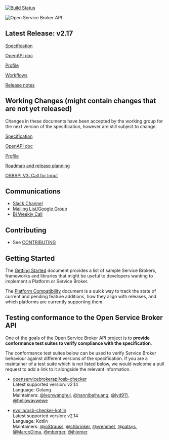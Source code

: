 [![Build Status](https://travis-ci.org/openservicebrokerapi/servicebroker.svg?branch=master)](https://travis-ci.org/openservicebrokerapi/servicebroker "Travis")

![Open Service Broker API](https://github.com/openservicebrokerapi/servicebroker/blob/master/logo.png?raw=true)

## Latest Release: v2.17
[Specification](https://github.com/openservicebrokerapi/servicebroker/blob/v2.17/spec.md)

[OpenAPI doc](http://petstore.swagger.io/?url=https://raw.githubusercontent.com/openservicebrokerapi/servicebroker/v2.17/openapi.yaml)

[Profile](https://github.com/openservicebrokerapi/servicebroker/blob/v2.17/profile.md)

[Workflows](diagram.md)

[Release notes](https://github.com/openservicebrokerapi/servicebroker/blob/v2.17/release-notes.md)

## Working Changes (might contain changes that are not yet released)
Changes in these documents have been accepted by the working group for the next
version of the specification, however are still subject to change.

[Specification](https://github.com/openservicebrokerapi/servicebroker/blob/master/spec.md)

[OpenAPI doc](http://petstore.swagger.io/?url=https://raw.githubusercontent.com/openservicebrokerapi/servicebroker/master/openapi.yaml)

[Profile](https://github.com/openservicebrokerapi/servicebroker/blob/master/profile.md)

[Roadmap and release planning](https://github.com/openservicebrokerapi/servicebroker/projects/1)

[OSBAPI V3: Call for Input](https://docs.google.com/document/d/1zayT_7IECl-8DOtlp0kdfzIfSZMG7Y_N-SRPggs8eHg/edit)

## Communications

- [Slack Channel](http://slack.openservicebrokerapi.org)
- [Mailing List/Google Group](https://groups.google.com/forum/#!forum/open-service-broker-api)
- [Bi Weekly Call](https://github.com/openservicebrokerapi/servicebroker/wiki/Regular-Call)

## Contributing

- See [CONTRIBUTING](CONTRIBUTING.md)

## Getting Started

The [Getting Started](gettingStarted.md) document provides a list of sample
Service Brokers, frameworks and libraries that might be useful to developers
wanting to implement a Platform or Service Broker.

The [Platform Compatibility](compatibility.md) document is a quick way to track
the state of current and pending feature additions, how they align with
releases, and which platforms are currently supporting them.

## Testing conformance to the Open Service Broker API

One of the [goals](https://www.openservicebrokerapi.org/#goals) of the Open
Service Broker API project is to **provide conformance test suites to verify
compliance with the specification**.

The conformance test suites below can be used to verify Service Broker behaviour
against different versions of the specification. If you are a maintainer of a
test suite which is not listed below, we would welcome a pull request to add a
link to it alongside the relevant information.

* [openservicebrokerapi/osb-checker](https://github.com/openservicebrokerapi/osb-checker) \
  Latest supported version: v2.14 \
  Language: Golang \
  Maintainers:
  [@leonwanghui](https://github.com/leonwanghui),
  [@hannibalhuang](https://github.com/hannibalhuang),
  [@lyd911](https://github.com/lyd911),
  [@hellowaywewe](https://github.com/hellowaywewe)

* [evoila/osb-checker-kotlin](https://github.com/evoila/osb-checker-kotlin) \
  Latest supported version: v2.14 \
  Language: Kotlin \
  Maintainers:
  [@joStrauss](https://github.com/joStrauss),
  [@chbrinker](https://github.com/chbrinker),
  [@yremmet](https://github.com/yremmet),
  [@patsys](https://github.com/patsys),
  [@MarcoDima](https://github.com/MarcoDima),
  [@mberger](https://github.com/mberger),
  [@jhiemer](https://github.com/jhiemer)
